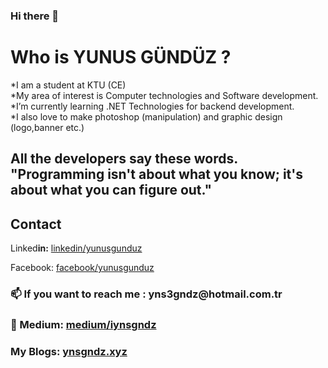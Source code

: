 ### Hi there 👋
<h1>Who is YUNUS GÜNDÜZ ?</h1>
<p>*I am a student at KTU (CE) 
 <br>*My area of interest is Computer technologies and Software development.
<br> *I’m currently learning .NET Technologies for backend development.<br>
 *I also love to make photoshop (manipulation) and graphic design (logo,banner etc.) 
<h2>All the developers say these words.<br>
 "Programming isn't about what you know; it's about what you can figure out."</h2>
<h2>Contact</h2>

<p>Linked<b>in:</b> <a href="https://www.linkedin.com/in/yunusgunduz/">linkedin/yunusgunduz</a></p>
<p>Facebook:   <a href="http://fb.com/gndzyunus">facebook/yunusgunduz</a></p>
<h3><p>📫 If you want to reach me : yns3gndz@hotmail.com.tr</p></h3>
<p><h3> 💬 Medium: <a href="https://medium.com/@iynsgndz">medium/iynsgndz</a></p></h3> 
<p><h3>My Blogs:  <a href="http://ynsgndz.xyz/">ynsgndz.xyz</a></h3></p>
<!--
**ynsgndz/ynsgndz** is a ✨ _special_ ✨ repository because its `README.md` (this file) appears on your GitHub profile.

Here are some ideas to get you started:

- 🔭 I’m currently working on ...
- 🌱 I’m currently learning ...
- 👯 I’m looking to collaborate on ...
- 🤔 I’m looking for help with ...
- 💬 Ask me about ...
- 📫 How to reach me: ...
- 😄 Pronouns: ...
-  Fun fact: ...
-->
